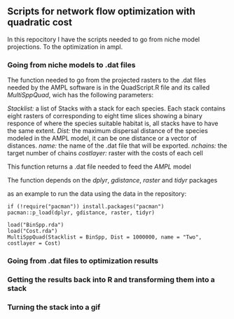 ## Scripts for network flow optimization with quadratic cost

In this repocitory I have the scripts needed to go from niche model projections. To the optimization in ampl.


### Going from niche models to .dat files

The function needed to go from the projected rasters to the .dat files needed by the AMPL software is in the QuadScript.R file and its called *MultiSppQuad*, wich has the following parameters:

*Stacklist:* a list of Stacks with a stack for each species. Each stack contains eight rasters of corresponding to eight time slices showing a binary responce of where the species suitable habitat is, all stacks have to have the same extent. 
*Dist:* the maximum dispersal distance of the species modeled in the AMPL model, it can be one distance or a vector of distances.
*name:* the name of the .dat file that will be exported.
*nchains:* the target number of chains
*costlayer:* raster with the costs of each cell

This function returns a .dat file needed to feed the *AMPL* model

The function depends on the *dplyr*, *gdistance*, *raster* and *tidyr* packages

as an example to run the data using the data in the repository:

```
if (!require("pacman")) install.packages("pacman")
pacman::p_load(dplyr, gdistance, raster, tidyr)

load("BinSpp.rda")
load("Cost.rda")
MultiSppQuad(Stacklist = BinSpp, Dist = 1000000, name = "Two", costlayer = Cost)
```

### Going from .dat files to optimization results

### Getting the results back into R and transforming them into a stack

### Turning the stack into a gif

